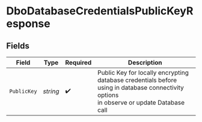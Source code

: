 # DboDatabaseCredentialsPublicKeyResponse


## Fields

| Field                                                                                                                                       | Type                                                                                                                                        | Required                                                                                                                                    | Description                                                                                                                                 |
| ------------------------------------------------------------------------------------------------------------------------------------------- | ------------------------------------------------------------------------------------------------------------------------------------------- | ------------------------------------------------------------------------------------------------------------------------------------------- | ------------------------------------------------------------------------------------------------------------------------------------------- |
| `PublicKey`                                                                                                                                 | *string*                                                                                                                                    | :heavy_check_mark:                                                                                                                          |   Public Key for locally encrypting database credentials before using in database connectivity options<br/>  in observe or update Database call |